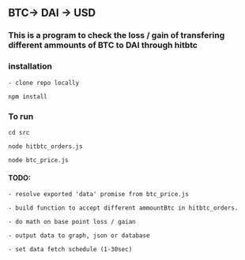 ## BTC-> DAI -> USD

### This is a program to check the loss / gain of transfering different ammounts of BTC to DAI through hitbtc

### installation

    - clone repo locally

    npm install

### To run

    cd src

    node hitbtc_orders.js

    node btc_price.js

#### TODO:

    - resolve exported 'data' promise from btc_price.js

    - build function to accept different ammountBtc in hitbtc_orders.

    - do math on base point loss / gaian
    
    - output data to graph, json or database

    - set data fetch schedule (1-30sec)

   
